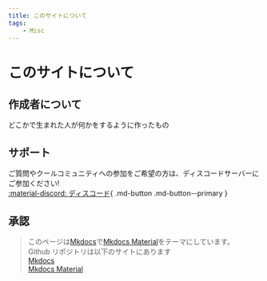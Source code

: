 ```yaml
---
title: このサイトについて
tags:
    - Misc
---
```

# このサイトについて
## 作成者について
どこかで生まれた人が何かをするように作ったもの

## サポート
ご質問やクールコミュニティへの参加をご希望の方は、ディスコードサーバーにご参加ください!  
[:material-discord: ディスコード](https://discord.gg/uK4HeGN){ .md-button .md-button--primary }
## 承認
> このページは[Mkdocs](https://www.mkdocs.org)で[Mkdocs Material](https://squidfunk.github.io/mkdocs-material)をテーマにしています。  
Github リポジトリは以下のサイトにあります  
> [Mkdocs](https://github.com/mkdocs/mkdocs/)  
> [Mkdocs Material](https://github.com/squidfunk/mkdocs-material)

